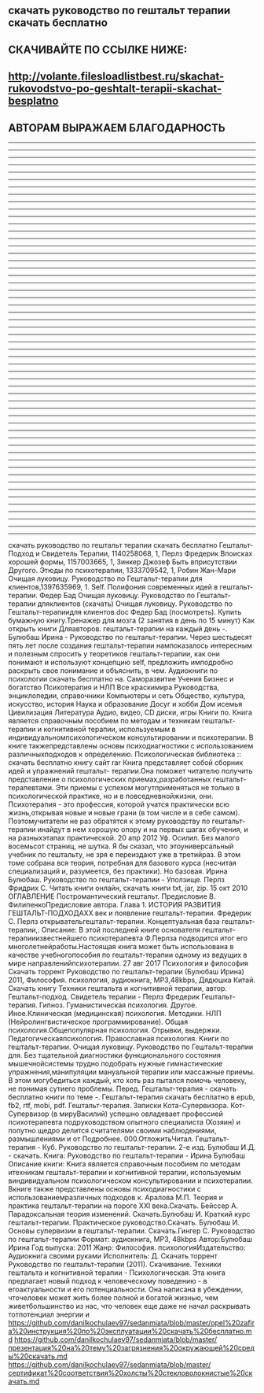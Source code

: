 скачать руководство по гештальт терапии скачать бесплатно
--------------------------------------------------
СКАЧИВАЙТЕ ПО ССЫЛКЕ НИЖЕ:
--------------------------------------------------
http://volante.filesloadlistbest.ru/skachat-rukovodstvo-po-geshtalt-terapii-skachat-besplatno
--------------------------------------------------
АВТОРАМ ВЫРАЖАЕМ БЛАГОДАРНОСТЬ
--------------------------------------------------
--------------------------------------------------
--------------------------------------------------
--------------------------------------------------
--------------------------------------------------
--------------------------------------------------
--------------------------------------------------
--------------------------------------------------
--------------------------------------------------
--------------------------------------------------
--------------------------------------------------
--------------------------------------------------
--------------------------------------------------
--------------------------------------------------
--------------------------------------------------
--------------------------------------------------
--------------------------------------------------
--------------------------------------------------
--------------------------------------------------
--------------------------------------------------
--------------------------------------------------
--------------------------------------------------
--------------------------------------------------
--------------------------------------------------
--------------------------------------------------
--------------------------------------------------
--------------------------------------------------
--------------------------------------------------
--------------------------------------------------
--------------------------------------------------
--------------------------------------------------
--------------------------------------------------
--------------------------------------------------
--------------------------------------------------
--------------------------------------------------
--------------------------------------------------
--------------------------------------------------
--------------------------------------------------
--------------------------------------------------
--------------------------------------------------
--------------------------------------------------
--------------------------------------------------
--------------------------------------------------
--------------------------------------------------
--------------------------------------------------
--------------------------------------------------
--------------------------------------------------
--------------------------------------------------
--------------------------------------------------
--------------------------------------------------
--------------------------------------------------
--------------------------------------------------
--------------------------------------------------
--------------------------------------------------
--------------------------------------------------
скачать руководство по гештальт терапии скачать бесплатно Гештальт-Подход и Свидетель Терапии, 1140258068, 1, Перлз Фредерик  Впоисках хорошей формы, 1157003665, 1, Зинкер Джозеф  Быть вприсутствии Другого. Этюды по психотерапии, 1333709542, 1, Робин Жан-Мари  Очищая луковицу. Руководство по Гештальт-терапии для клиентов,1397635969, 1. Self. Полифония современных идей в гештальт-терапии. Федер Бад  Очищая луковицу. Руководство по Гештальт-терапии дляклиентов (скачать)  Очищая луковицу. Руководство по Гештальт-терапиидля клиентов.doc  Федер Бад (посмотреть). Купить бумажную книгу.Тренажер для мозга (2 занятия в день по 15 минут)  Как открыть книги Дляавторов. гештальт-терапии на каждый день -. Булюбаш Ирина - Руководство по гештальт-терапии. Через шестьдесят пять лет после создания гештальт-терапии нампоказалось интересным и полезным спросить у теоретиков гештальт-терапии, как они понимают и используют концепцию self, предложить имподробно раскрыть свое понимание и объяснить, в чем. Аудиокниги по психологии скачать бесплатно на. Саморазвитие Учения Бизнес и богатство Психотерапия и НЛП Все краскимира Руководства, энциклопедии, справочники Компьютеры и сеть Общество, культура, искусство, история Наука и образование Досуг и хобби Дом исемья Цивилизация Литература Аудио, видео, CD диски, игры Книги по. Книга является справочным пособием по методам и техникам гештальт-терапии и когнитивной терапии, используемым в индивидуальномпсихологическом консультировании и психотерапии. В книге такжепредставлены основы психодиагностики с использованием различныхподходов к определению. Психологическая библиотека :: скачать бесплатно книгу сайт rar
Книга представляет собой сборник идей и упражнений гештальт- терапии.Она поможет читателю получить представление о психологических приемах,разработанных гештальт-терапевтами. Эти приемы с успехом могутприменяться не только в психологической практике, но и в повседневнойжизни, они. Психотерапия - это профессия, которой учатся практически всю жизнь,открывая новые и новые грани (в том числе и в себе самом). Поэтомучитатели не раз обратятся к этому руководству по гештальт-терапии инайдут в нем хорошую опору и на первых шагах обучения, и на разныхэтапах практической. 20 апр 2012  Уф. Осилил. Без малого восемьсот страниц, не шутка. Я бы сказал, что этоуниверсальный учебник по гештальту, не зря е переиздают уже в третийраз. В этом томе собрана вся теория, потребная для базового курса (несчитая специализаций и, разумеется, без практики). Но базовая. Ирина Булюбаш. Руководство по гештальт-терапии - Уползище. Перлз Фридрих С. Читать книги онлайн, скачать книги txt, jar, zip. 15 окт 2010  ОГЛАВЛЕНИЕ Постромантический гештальт. Предисловие В. ФилипенкоПредисловие автора. Глава 1. ИСТОРИЯ РАЗВИТИЯ ГЕШТАЛЬТ-ПОДХОДАXX век и появление гештальт-терапии. Фредерик С. Перлз  открывательгештальт-терапии. Концептуальная база гештальт-терапии,. Описание: В этой последней книге основателя гештальт-терапииизвестнейшего психотерапевта Ф.Перлза подводится итог его многолетнейработы.Настоящая книга может быть использована в качестве учебногопособия по гештальт-терапии  одному из ведущих в мире направленийпсихотерапии. 27 авг 2017  Психология и философия  Скачать торрент Руководство по гештальт-терапии (Булюбаш Ирина) 2011, Философия. психология, аудиокнига, MP3,48kbps, Дядюшка Китай. Скачать книгу Техники гештальта и когнитивной терапии, автор. Гештальт-подход. Свидетель терапии - Перлз Фредерик
Гештальт-терапия. Гипноз. Гуманистическая психология. Другое. Иное.Клиническая (медицинская) психология. Методики. НЛП (Нейролингвистическое программирование). Общая психология.Общепопулярная психология. Отрывки, выдержки. Педагогическаяпсихология. Православная психология. Книги по гештальт-терапии. Очищая луковицу. Руководство по Гештальт-терапии для. Без тщательной диагностики функционального состояния мышечнойсистемы трудно подобрать нужные гимнастические упражнения,манипуляции мануальной терапии или массажные приемы. В этом могубедиться каждый, кто хоть раз пытался помочь человеку, не понимая сутиего проблемы. Перед. Гештальт-терапия - скачать бесплатно книги по теме -. Гештальт-терапия  скачать бесплатно в epub, fb2, rtf, mobi, pdf. Гештальт-терапия. Записки Кота-Супервизора. Кот-Супервизор (в мируВасилий) успешно овладевает профессией психотерапевта подруководством опытного специалиста (Хозяин) и попутно щедро делится считателями своими наблюдениями, размышлениями и от Подробнее. 000.ОтложитьЧитал. Гештальт-терапия  - Куб. Руководство по гештальт-терапии. 2-е изд. Булюбаш И.Д. - скачать. Книга: Руководство по гештальт-терапии - Ирина Булюбаш
Описание книги: Книга является справочным пособием по методам итехникам гештальт-терапии и когнитивной терапии, используемым виндивидуальном психологическом консультировании и психотерапии. Вкниге также представлены основы психодиагностики с использованиемразличных подходов к. Аралова М.П. Теория и практика гештальт-терапии на пороге XXI века.Скачать. Бейссер А. Парадоксальная теория изменений. Скачать.Булюбаш И. Краткий курс гештальт-терапии. Практическое руководство.Скачать. Булюбаш И. Основы супервизии в гештальт-терапии. Скачать.Гингер С. Руководство по гештальт-терапии Формат: аудиокнига, MP3, 48kbps Автор:Булюбаш Ирина Год выпуска: 2011 Жанр: Философия. психологияИздательство: Аудиокнига своими руками Исполнитель: Д. Скачать торрент Руководство по гештальт-терапии (2011). Скачивание. Техники гештальта и когнитивной терапии - Психологическая. Эта книга предлагает новый подход к человеческому поведению - в егоактуальности и его потенциальности. Она написана в убеждении, чточеловек может жить более полной и богатой жизнью, чем живетбольшинство из нас, что человек еще даже не начал раскрывать тотпотенциал энергии и
https://github.com/danilkochulaev97/sedanmiata/blob/master/opel%20zafira%20инструкция%20по%20эксплуатации%20скачать%20бесплатно.md
https://github.com/danilkochulaev97/sedanmiata/blob/master/презентация%20на%20тему%20загрязнения%20окружающей%20среды%20скачать.md
https://github.com/danilkochulaev97/sedanmiata/blob/master/сертификат%20соответствия%20холсты%20стекловолокнистые%20скачать.md
